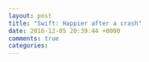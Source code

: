 ```yaml
---
layout: post
title: "Swift: Happier after a crash"
date: 2016-12-05 20:39:44 +0000
comments: true
categories: 
---
```

